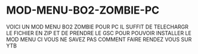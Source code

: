 # MOD-MENU-BO2-ZOMBIE-PC
VOICI UN MOD MENU BO2 ZOMBIE POUR PC 
IL SUFFIT DE TELECHARGR LE FICHIER EN ZIP ET DE PRENDRE LE GSC POUR POUVOIR INSTALLER LE MOD MENU 
CI VOUS NE SAVEZ PAS COMMENT FAIRE RENDEZ VOUS SUR YTB 
